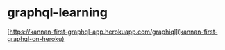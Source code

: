 # graphql-learning

[https://kannan-first-graphql-app.herokuapp.com/graphiql](kannan-first-graphql-on-heroku)
